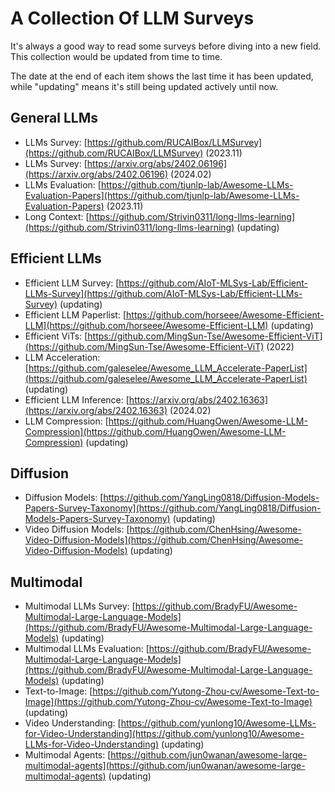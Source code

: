 # A Collection Of LLM Surveys

It's always a good way to read some surveys before diving into a new field. This collection would be updated from time to time.

The date at the end of each item shows the last time it has been updated, while "updating" means it's still being updated actively until now.

General LLMs
------
+ LLMs Survey: [https://github.com/RUCAIBox/LLMSurvey](https://github.com/RUCAIBox/LLMSurvey) (2023.11)   
+ LLMs Survey: [https://arxiv.org/abs/2402.06196](https://arxiv.org/abs/2402.06196) (2024.02)
+ LLMs Evaluation: [https://github.com/tjunlp-lab/Awesome-LLMs-Evaluation-Papers](https://github.com/tjunlp-lab/Awesome-LLMs-Evaluation-Papers) (2023.11)
+ Long Context: [https://github.com/Strivin0311/long-llms-learning](https://github.com/Strivin0311/long-llms-learning) (updating)


Efficient LLMs
------
+ Efficient LLM Survey: [https://github.com/AIoT-MLSys-Lab/Efficient-LLMs-Survey](https://github.com/AIoT-MLSys-Lab/Efficient-LLMs-Survey) (updating)
+ Efficient LLM Paperlist: [https://github.com/horseee/Awesome-Efficient-LLM](https://github.com/horseee/Awesome-Efficient-LLM) (updating)
+ Efficient ViTs: [https://github.com/MingSun-Tse/Awesome-Efficient-ViT](https://github.com/MingSun-Tse/Awesome-Efficient-ViT) (2022)
+ LLM Acceleration: [https://github.com/galeselee/Awesome_LLM_Accelerate-PaperList](https://github.com/galeselee/Awesome_LLM_Accelerate-PaperList) (updating)
+ Efficient LLM Inference: [https://arxiv.org/abs/2402.16363](https://arxiv.org/abs/2402.16363) (2024.02)
+ LLM Compression: [https://github.com/HuangOwen/Awesome-LLM-Compression](https://github.com/HuangOwen/Awesome-LLM-Compression) (updating)


Diffusion
------
+ Diffusion Models: [https://github.com/YangLing0818/Diffusion-Models-Papers-Survey-Taxonomy](https://github.com/YangLing0818/Diffusion-Models-Papers-Survey-Taxonomy) (updating)
+ Video Diffusion Models: [https://github.com/ChenHsing/Awesome-Video-Diffusion-Models](https://github.com/ChenHsing/Awesome-Video-Diffusion-Models) (updating)

Multimodal
------
+ Multimodal LLMs Survey: [https://github.com/BradyFU/Awesome-Multimodal-Large-Language-Models](https://github.com/BradyFU/Awesome-Multimodal-Large-Language-Models) (updating)
+ Multimodal LLMs Evaluation: [https://github.com/BradyFU/Awesome-Multimodal-Large-Language-Models](https://github.com/BradyFU/Awesome-Multimodal-Large-Language-Models) (updating)
+ Text-to-Image: [https://github.com/Yutong-Zhou-cv/Awesome-Text-to-Image](https://github.com/Yutong-Zhou-cv/Awesome-Text-to-Image) (updating)
+ Video Understanding: [https://github.com/yunlong10/Awesome-LLMs-for-Video-Understanding](https://github.com/yunlong10/Awesome-LLMs-for-Video-Understanding) (updating)
+ Multimodal Agents: [https://github.com/jun0wanan/awesome-large-multimodal-agents](https://github.com/jun0wanan/awesome-large-multimodal-agents) (updating)

